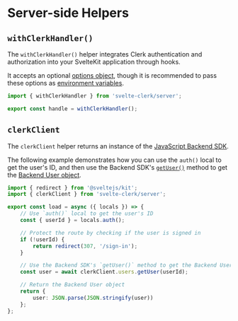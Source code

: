 # Server-side Helpers

## `withClerkHandler()`

The `withClerkHandler()` helper integrates Clerk authentication and authorization into your SvelteKit application through hooks.

It accepts an optional [options object](https://clerk.com/docs/references/backend/authenticate-request#authenticate-request-options), though it is recommended to pass these options as [environment variables](https://clerk.com/docs/deployments/clerk-environment-variables#api-and-sdk-configuration).

```ts
import { withClerkHandler } from 'svelte-clerk/server';

export const handle = withClerkHandler();
```

## `clerkClient`

The `clerkClient` helper returns an instance of the [JavaScript Backend SDK](https://clerk.com/docs/references/backend/overview).

The following example demonstrates how you can use the `auth()` local to get the user's ID, and then use the Backend SDK's [`getUser()`](https://clerk.com/docs/references/backend/user/get-user) method to get the [Backend User object](https://clerk.com/docs/references/backend/types/backend-user).

```ts
import { redirect } from '@sveltejs/kit';
import { clerkClient } from 'svelte-clerk/server';

export const load = async ({ locals }) => {
	// Use `auth()` local to get the user's ID
	const { userId } = locals.auth();

	// Protect the route by checking if the user is signed in
	if (!userId) {
		return redirect(307, '/sign-in');
	}

	// Use the Backend SDK's `getUser()` method to get the Backend User object
	const user = await clerkClient.users.getUser(userId);

	// Return the Backend User object
	return {
		user: JSON.parse(JSON.stringify(user))
	};
};
```
